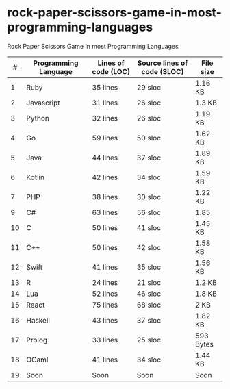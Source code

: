 # rock-paper-scissors-game-in-most-programming-languages
Rock Paper Scissors Game in most Programming Languages

| # | Programming Language | Lines of code (LOC) | Source lines of code (SLOC) | File size |
| --- | --- | --- | --- | --- |
| 1 | Ruby | 35 lines | 29 sloc | 1.16 KB |
| 2 | Javascript | 31 lines | 26 sloc | 1.3 KB |
| 3 | Python | 32 lines | 26 sloc | 1.19 KB |
| 4 | Go | 59 lines | 50 sloc | 1.62 KB |
| 5 | Java | 44 lines | 37 sloc | 1.89 KB |
| 6 | Kotlin | 42 lines | 34 sloc | 1.59 KB |
| 7 | PHP | 38 lines | 30 sloc | 1.22 KB |
| 9 | C# | 63 lines | 56 sloc | 1.85 |
| 10 | C | 50 lines | 41 sloc | 1.45 KB |
| 11 | C++ | 50 lines | 42 sloc | 1.58 KB |
| 12 | Swift | 41 lines | 35 sloc | 1.56 KB |
| 13 | R | 24 lines | 21 sloc | 1.2 KB |
| 14 | Lua | 52 lines | 46 sloc | 1.8 KB |
| 15 | React | 75 lines | 68 sloc | 2 KB |
| 16 | Haskell | 43 lines | 37 sloc | 1.82 KB |
| 17 | Prolog | 33 lines | 25 sloc | 593 Bytes |
| 18 | OCaml | 41 lines | 34 sloc | 1.44 KB |
| 19 | Soon | Soon | Soon | Soon |



